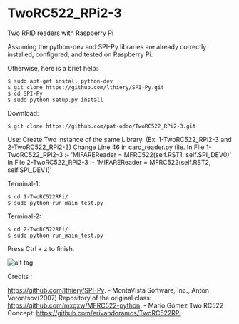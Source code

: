 # TwoRC522_RPi2-3
Two RFID readers with Raspberry Pi

Assuming the python-dev and SPI-Py libraries are already correctly installed, configured, and tested on Raspberry Pi.

Otherwise, here is a brief help:
```{r, engine='bash', count_lines}
$ sudo apt-get install python-dev
$ git clone https://github.com/lthiery/SPI-Py.git
$ cd SPI-Py
$ sudo python setup.py install
```

Download: 
```{r, engine='bash', count_lines}
$ git clone https://github.com/pat-odoo/TwoRC522_RPi2-3.git
```
Use:
Create Two Instance of the same Library. (Ex. 1-TwoRC522_RPi2-3 and 2-TwoRC522_RPi2-3)
Change Line 46 in card_reader.py file.
In File 1-TwoRC522_RPi2-3 :- 'MIFAREReader = MFRC522(self.RST1, self.SPI_DEV0)'
In File 2-TwoRC522_RPi2-3 :- 'MIFAREReader = MFRC522(self.RST2, self.SPI_DEV1)'

Terminal-1:
```{r, engine='bash', count_lines}
$ cd 1-TwoRC522RPi/
$ sudo python run_main_test.py 
```

Terminal-2:
```{r, engine='bash', count_lines}
$ cd 2-TwoRC522RPi/
$ sudo python run_main_test.py 
```
Press Ctrl + z to finish.

![alt tag](https://drive.google.com/open?id=0Bz4EDmux79M7QVp5T2FEX1lOUGM)

Credits :

https://github.com/lthiery/SPI-Py. - MontaVista Software, Inc., Anton Vorontsov(2007)
Repository of the original class: https://github.com/mxgxw/MFRC522-python. - Mario Gómez
Two RC522 Concept: https://github.com/erivandoramos/TwoRC522RPi
